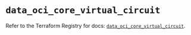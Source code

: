 # `data_oci_core_virtual_circuit`

Refer to the Terraform Registry for docs: [`data_oci_core_virtual_circuit`](https://registry.terraform.io/providers/hashicorp/oci/7.19.0/docs/data-sources/core_virtual_circuit).
